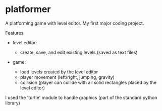 # platformer
A platforming game with level editor. My first major coding project.

Features:
  - level editor:
    - create, save, and edit existing levels (saved as text files)

  - game:
    - load levels created by the level editor
    - player movement (left/right, jumping, gravity)
    - collision (player can collide with all solid rectangles placed by the level editor)

I used the 'turtle' module to handle graphics (part of the standard python library)
